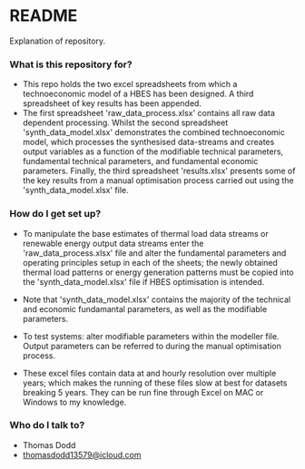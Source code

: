 # README #

Explanation of repository.

### What is this repository for? ###

* This repo holds the two excel spreadsheets from which a technoeconomic model of a HBES has been designed. A third spreadsheet of key results has been appended.
* The first spreadsheet 'raw_data_process.xlsx' contains all raw data dependent processing. Whilst the second spreadsheet 'synth_data_model.xlsx' demonstrates the combined technoeconomic model, which processes the synthesised data-streams and creates output variables as a function of the modifiable technical parameters, fundamental technical parameters, and fundamental economic parameters. Finally, the third spreadsheet 'results.xlsx' presents some of the key results from a manual optimisation process carried out using the 'synth_data_model.xlsx' file.

### How do I get set up? ###

* To manipulate the base estimates of  thermal load data streams or renewable energy output data streams enter the 'raw_data_process.xlsx' file and alter the fundamental parameters and operating principles setup in each of the sheets; the newly obtained thermal load patterns or energy generation patterns must be copied into the 'synth_data_model.xlsx' file if  HBES optimisation is intended.

* Note that 'synth_data_model.xlsx' contains the majority of the technical and economic fundamantal parameters, as well as the modifiable parameters.

* To test systems: alter modifiable parameters within the modeller file. Output parameters can be referred to during the manual optimisation process.

* These excel files contain data at and hourly resolution over multiple years; which makes the running of these files slow at best for datasets breaking 5 years. They can be run fine through Excel on MAC or Windows to my knowledge.

### Who do I talk to? ###

* Thomas Dodd
* thomasdodd13579@icloud.com

